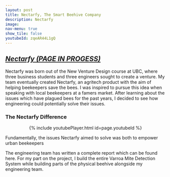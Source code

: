 ```yaml
---
layout: post
title: Nectarfy, The Smart Beehive Company
description: Nectarfy
image:
nav-menu: true
show_tile: false
youtubeId: zqeAR44L1gQ
---
```


<html>
<style>
    body {
        animation: fadeInAnimation ease 3s;
        animation-iteration-count: 1;
        animation-fill-mode: forwards;
    }

    @keyframes fadeInAnimation {
        0% {
            opacity: 0;
        }

        100% {
            opacity: 1;
        }
    }
</style>
	<h2><i><u>Nectarfy (PAGE IN PROGESS) </u></i></h2>
	<div class="row">
		<dl>
			<!--<h3>NETGEAR Canada &emsp;<font size="4">(January 2021-August 2021)</font></h3>
			<dt><i>Mechanical Design Intern</i></dt> -->
			<p>Nectarfy was born out of the New Venture Design course at UBC, where three business students and three engineers sought to create a venture. 
			My team eventually created Nectarfy, an agritech product with the aim of helping beekeepers save the bees. I was inspired to pursue this idea when speaking with local beekeepers at a famers market. After learning
			about the issues which have plagued bees for the past years, I decided to see how engineering could potentially solve their issues.</p>
			<h3>The Nectarfy Difference &emsp;</h3>
			<center>{% include youtubePlayer.html id=page.youtubeId %}</center>
			<p>Fundamentally, the issues Nectarfy aimed to solve was both to empower urban beekeepers</p>
			<p>The engineering team has written a complete report which can be found here. For my part on the project, I build the entire Varroa Mite Detection System while building parts of the physical beehive alongside my engineering team.
		</dl>
	</div>
	<!--<div class="row">
		<dl>
			<h3>LB Foster Rail Technologies &emsp;<font size="4">(April 2019-December 2019)</font></h3>
			<dt><i>Mechanical Engineering Intern</i></dt>
			<dd>
				<!--<p>Designed and tested various handheld and non-handheld plastic consumer connectivity devices, focused on <b>Design for Manufacturing</b> and <b>Design for Assembly</b> of various mechanical, optical, and electrical components. </p>
				<ul>
				<li>Designed, modeled, and improved hardware designs for applicator and bracket mounting hardware. These pieces of hardware were typically fabricated out of steel.</li>
				<li>Translated client requests into early prototypes, refined them, and produced ready-to-manufacture designs.</li>
				<li>Drew and maintained standard engineering drawings for both parts and large-scale assemblies.</li>
				<li>Performed tolerance analysis on designed parts to ensure fit on client bogeys.</li>
				<li>Collaborated with Machinists to ensure feasibility and robustness of designs.</li>
				<li>Performed Finite Element Analysis on designed parts to analyze and prevent operating failures, specifically stress, strain, and vibrations.</li>
				<li>Performed time-to-failure tests on hardware and built simulations to validate results.</li>
				<li>Assisted in designing and programming of a lubricant application machine using a Unitronics PLC Controller</li>
				<li>Performed data analysis on a PLC-controller air compressor to determine response rate and tune</li>
				</ul>
			</dd>
		</dl>
	</div> -->
</html>

